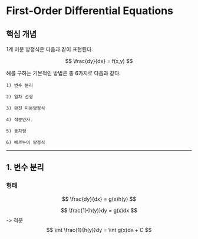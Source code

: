 # First-Order Differential Equations

## 핵심 개념

1계 미분 방정식은 다음과 같이 표현된다. 

$$
\frac{dy}{dx} = f(x,y)
$$

해를 구하는 기본적인 방법은 총 6가지로 다음과 같다. 

    1) 변수 분리

    2) 일차 선형

    3) 완전 미분방정식

    4) 적분인자

    5) 동차형

    6) 베르누이 방정식

---
## 1. 변수 분리

### 형태 

$$
\frac{dy}{dx} = g(x)h(y)
$$

$$
\frac{1}{h(y)}dy = g(x)dx
$$
-> 적분
$$
\int \frac{1}{h(y)}dy = \int g(x)dx + C
$$
